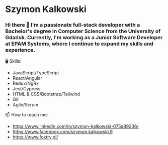 # Szymon Kalkowski

### Hi there 👋 I'm a passionate full-stack developer with a Bachelor's degree in Computer Science from the University of Gdańsk. Currently, I'm working as a Junior Software Developer at EPAM Systems, where I continue to expand my skills and experience.

🖥️ Skills: 
- JavaScript/TypeScript
- React/Angular
- Redux/NgRx
- Jest/Cypress
- HTML & CSS/Bootstrap/Tailwind
- Git
- Agile/Scrum

📫 How to reach me:
- https://www.linkedin.com/in/szymon-kalkowski-075a89236/
- https://www.facebook.com/szymon.kalkowski.9
- https://www.foxtry.pl/
